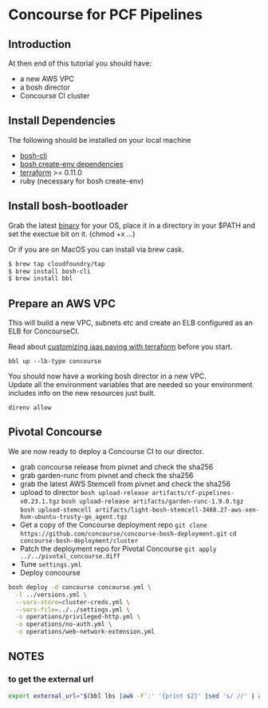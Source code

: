 # Concourse for PCF Pipelines

## Introduction

At then end of this tutorial you should have:

* a new AWS VPC
* a bosh director
* Concourse CI cluster

## Install Dependencies

The following should be installed on your local machine
- [bosh-cli](https://bosh.io/docs/cli-v2.html)
- [bosh create-env dependencies](https://bosh.io/docs/cli-env-deps.html)
- [terraform](https://www.terraform.io/downloads.html) >= 0.11.0
- ruby (necessary for bosh create-env)

## Install bosh-bootloader

Grab the latest [binary](https://github.com/cloudfoundry/bosh-bootloader/releases) for your OS, place it in a directory in your $PATH and set the exectue bit on it. (chmod +x ...)

Or if you are on MacOS you can install via brew cask.

```bash
$ brew tap cloudfoundry/tap
$ brew install bosh-cli
$ brew install bbl
```

## Prepare an AWS VPC

This will build a new VPC, subnets etc and create an ELB configured as an ELB for ConcourseCI.

Read about [customizing iaas paving with terraform](https://github.com/cloudfoundry/bosh-bootloader/blob/master/docs/advanced-configuration.md#customizing-iaas-paving-with-terraform) before you start.

`bbl up --lb-type concourse`

You should now have a working bosh director in a new VPC.  
Update all the environment variables that are needed so your environment includes info on the new resources just built.

`direnv allow`

## Pivotal Concourse

We are now ready to deploy a Concourse CI to our director.  

* grab concourse release from pivnet and check the sha256
* grab garden-runc from pivnet and check the sha256
* grab the latest AWS Stemcell from pivnet and check the sha256
* upload to director
  `bosh upload-release artifacts/cf-pipelines-v0.23.1.tgz`
  `bosh upload-release artifacts/garden-runc-1.9.0.tgz`
  `bosh upload-stemcell artifacts/light-bosh-stemcell-3468.27-aws-xen-hvm-ubuntu-trusty-go_agent.tgz`
* Get a copy of the Concourse deployment repo
  `git clone https://github.com/concourse/concourse-bosh-deployment.git`
  `cd concourse-bosh-deployment/cluster`
* Patch the deployment repo for Pivotal Concourse
  `git apply ../../pivotal_concourse.diff`
* Tune `settings.yml`
* Deploy concourse

```bash
bosh deploy -d concourse concourse.yml \
  -l ../versions.yml \
  --vars-store=cluster-creds.yml \
  --vars-file=../../settings.yml \
  -o operations/privileged-http.yml \
  -o operations/no-auth.yml \
  -o operations/web-network-extension.yml
```



## NOTES

### to get the external url

```bash
export external_url="$(bbl lbs |awk -F':' '{print $2}' |sed 's/ //' | awk '{ print $2}' | awk -F '[\[\]]' '{print $2}')"
```

